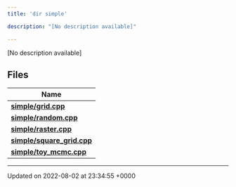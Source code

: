 ```yaml
---
title: 'dir simple'

description: "[No description available]"

---
```







[No description available]

## Files

| Name           |
| -------------- |
| **[simple/grid.cpp](/documentation/code/darkbit_development/files/grid_8cpp/#file-grid.cpp)**  |
| **[simple/random.cpp](/documentation/code/darkbit_development/files/random_8cpp/#file-random.cpp)**  |
| **[simple/raster.cpp](/documentation/code/darkbit_development/files/raster_8cpp/#file-raster.cpp)**  |
| **[simple/square_grid.cpp](/documentation/code/darkbit_development/files/square__grid_8cpp/#file-square-grid.cpp)**  |
| **[simple/toy_mcmc.cpp](/documentation/code/darkbit_development/files/toy__mcmc_8cpp/#file-toy-mcmc.cpp)**  |






-------------------------------

Updated on 2022-08-02 at 23:34:55 +0000
